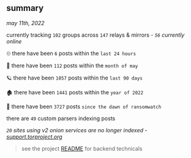 
## summary
_may 11th, 2022_

currently tracking `102` groups across `147` relays & mirrors - _`56` currently online_

⏲ there have been `6` posts within the `last 24 hours`

🦈 there have been `112` posts within the `month of may`

🪐 there have been `1057` posts within the `last 90 days`

🏚 there have been `1441` posts within the `year of 2022`

🦕 there have been `3727` posts `since the dawn of ransomwatch`

there are `49` custom parsers indexing posts

_`20` sites using v2 onion services are no longer indexed - [support.torproject.org](https://support.torproject.org/onionservices/v2-deprecation/)_

> see the project [README](https://github.com/thetanz/ransomwatch#ransomwatch--) for backend technicals

